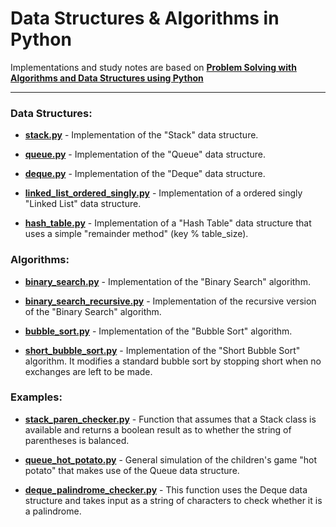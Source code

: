 # Data Structures & Algorithms in Python

Implementations and study notes are based on **[Problem Solving with Algorithms and Data Structures using Python](http://interactivepython.org/runestone/static/pythonds/index.html)**


---

### Data Structures:

* **[stack.py](https://github.com/nickruta/DataStructuresAlgorithmsPython/blob/master/stack.py)** - Implementation of the "Stack" data structure.

* **[queue.py](https://github.com/nickruta/DataStructuresAlgorithmsPython/blob/master/queue.py)** - Implementation of the "Queue" data structure.

* **[deque.py](https://github.com/nickruta/DataStructuresAlgorithmsPython/blob/master/deque.py)** - Implementation of the "Deque" data structure.

* **[linked_list_ordered_singly.py](https://github.com/nickruta/DataStructuresAlgorithmsPython/blob/master/linked_list_ordered_singly.py)** - Implementation of a ordered singly "Linked List" data structure.

* **[hash_table.py](https://github.com/nickruta/DataStructuresAlgorithmsPython/blob/master/hash_table.py)** - Implementation of a "Hash Table" data structure that uses a simple "remainder method" (key % table_size).

### Algorithms:

* **[binary_search.py](https://github.com/nickruta/DataStructuresAlgorithmsPython/blob/master/binary_search.py)** - Implementation of the "Binary Search" algorithm.

* **[binary_search_recursive.py](https://github.com/nickruta/DataStructuresAlgorithmsPython/blob/master/binary_search_recursive.py)** - Implementation of the recursive version of the "Binary Search" algorithm.

* **[bubble_sort.py](https://github.com/nickruta/DataStructuresAlgorithmsPython/blob/master/bubble_sort.py)** - Implementation of the "Bubble Sort" algorithm.

* **[short_bubble_sort.py](https://github.com/nickruta/DataStructuresAlgorithmsPython/blob/master/short_bubble_sort.py)** - Implementation of the "Short Bubble Sort" algorithm. It modifies a standard bubble sort by stopping short when no exchanges are left to be made.


### Examples:

* **[stack_paren_checker.py](https://github.com/nickruta/DataStructuresAlgorithmsPython/blob/master/stack_paren_checker.py)** - Function that assumes that a Stack class is available and returns a boolean result as to whether the string of parentheses is balanced.

* **[queue_hot_potato.py](https://github.com/nickruta/DataStructuresAlgorithmsPython/blob/master/queue_hot_potato.py)** - General simulation of the children's game "hot potato" that makes use of the Queue data structure.

* **[deque_palindrome_checker.py](https://github.com/nickruta/DataStructuresAlgorithmsPython/blob/master/deque_palindrome_checker.py)** - This function uses the Deque data structure and takes input as a string of characters to check whether it is a palindrome.



